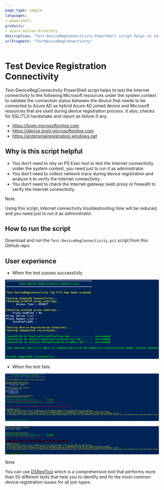 ```yaml
---
page_type: sample
languages:
- powershell
products:
- azure-active-directory
description: "Test-DeviceRegConnectivity PowerShell script helps to test the Internet connectivity to the following Microsoft resources under the system context to validate the connection status between the device that needs to be connected to Azure AD as hybrid Azure AD joined device and Microsoft resources that are used during device registration process. It also, checks for SSL/TLS handshake and report as failure if any"
urlFragment: "TestDeviceRegConnectivity"
---
```

# Test Device Registration Connectivity
Test-DeviceRegConnectivity PowerShell script helps to test the Internet connectivity to the following Microsoft resources under the system context to validate the connection status between the device that needs to be connected to Azure AD as hybrid Azure AD joined device and Microsoft resources that are used during device registration process. It also, checks for SSL/TLS handshake and report as failure if any.

  - https://login.microsoftonline.com
  - https://device.login.microsoftonline.com
  - https://enterpriseregistration.windows.net
 
## Why is this script helpful

  - You don’t need to rely on PS Exec tool to test the Internet connectivity under the system context, you need just to run it as administrator.
  - You don’t need to collect network trace during device registration and analyze it to verify the Internet connectivity.
  - You don’t need to check the Internet gateway (web proxy or firewall) to verify the Internet connectivity.

> [!NOTE]
> Using this script, Internet connectivity troubleshooting time will be reduced, and you need just to run it as administrator.

## How to run the script

Download and run the `Test-DeviceRegConnectivity.ps1` script from this GitHub repo. 

## User experience

- When the test passes successfully

![TestPass](media/pass.png)

- When the test fails

![TestFail1](media/f1.png)

![TestFail2](media/f3.png)

> [!NOTE]
> You can use [DSRegTool](https://github.com/mzmaili/DSRegTool) which is a comprehensive tool that performs more than 50 different tests that help you to identify and fix the most common device registration issues for all join types.
